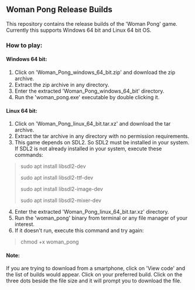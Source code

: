 ## Woman Pong Release Builds

This repository contains the release builds of the 'Woman Pong' game. Currently this supports Windows 64 bit and Linux 64 bit OS.

### How to play:
#### Windows 64 bit:
1. Click on 'Woman_Pong_windows_64_bit.zip' and download the zip archive.
2. Extract the zip archive in any directory.
3. Enter the extracted 'Woman_Pong_windows_64_bit' directory.
4. Run the 'woman_pong.exe' executable by double clicking it.

#### Linux 64 bit:
1. Click on 'Woman_Pong_linux_64_bit.tar.xz' and download the tar archive.
2. Extract the tar archive in any directory with no permission requirements.
3. This game depends on SDL2. So SDL2 must be installed in your system. If SDL2 is not already installed in your system, execute these commands:
> sudo apt install libsdl2-dev
> 
> sudo apt install libsdl2-ttf-dev
> 
> sudo apt install libsdl2-image-dev
> 
> sudo apt install libsdl2-mixer-dev
4. Enter the extracted 'Woman_Pong_linux_64_bit.tar.xz' directory.
5. Run the 'woman_pong' binary from terminal or any file manager of your interest.
6. If it doesn't run, execute this command and try again:
> chmod +x woman_pong

#### Note:
If you are trying to download from a smartphone, click on 'View code' and the list of builds would appear. Click on your preferred build. Click on the three dots beside the file size and it will prompt you to download the file.